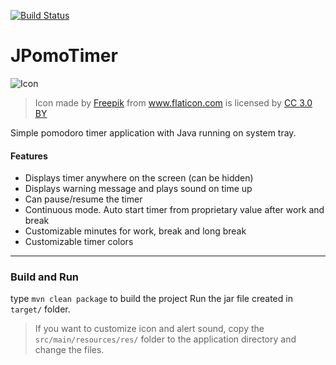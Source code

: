 [![Build Status](https://travis-ci.org/user12043/JPomoTimer.svg?branch=master)](https://travis-ci.org/user12043/JPomoTimer)

# JPomoTimer

![Icon](https://raw.githubusercontent.com/user12043/JPomoTimer/master/src/main/resources/res/pomodoroIcon-dark.png)

> <div>Icon made by <a href="http://www.freepik.com" title="Freepik">Freepik</a> from <a href="https://www.flaticon.com/" title="Flaticon">www.flaticon.com</a> is licensed by <a href="http://creativecommons.org/licenses/by/3.0/" title="Creative Commons BY 3.0" target="_blank">CC 3.0 BY</a></div>


Simple pomodoro timer application with Java running on system tray.

#### Features
- Displays timer anywhere on the screen (can be hidden)
- Displays warning message and plays sound on time up
- Can pause/resume the timer
- Continuous mode. Auto start timer from proprietary value after work and break
- Customizable minutes for work, break and long break
- Customizable timer colors
<hr>

### Build and Run
type `mvn clean package` to build the project
Run the jar file created in `target/` folder.

> If you want to customize icon and alert sound, copy the `src/main/resources/res/` folder to the application directory and change the files.
